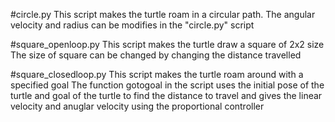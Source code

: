 #circle.py
This script makes the turtle roam in a circular path. 
The angular velocity and radius can be modifies in the "circle.py" script

#square_openloop.py
This script makes the turtle draw a square of 2x2 size
The size of square can be changed by changing the distance travelled

#square_closedloop.py
This script makes the turtle roam around with a specified goal
The function gotogoal in the script uses the initial pose of the turtle and goal of the turtle to find the distance to travel and gives the linear velocity and anuglar velocity using the proportional controller
